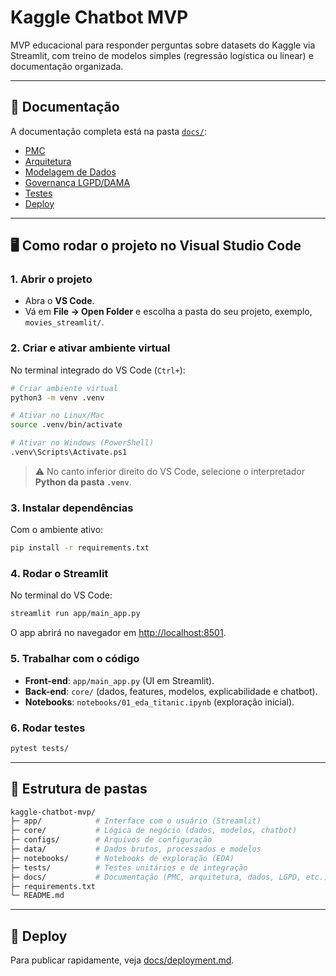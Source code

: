 # Kaggle Chatbot MVP

MVP educacional para responder perguntas sobre datasets do Kaggle via Streamlit, com treino de modelos simples (regressão logística ou linear) e documentação organizada.

---

## 📖 Documentação

A documentação completa está na pasta [`docs/`](./docs):

- [PMC](./docs/pmc.md)
- [Arquitetura](./docs/architecture.md)
- [Modelagem de Dados](./docs/data_model.md)
- [Governança LGPD/DAMA](./docs/governance_lgpd.md)
- [Testes](./docs/testing.md)
- [Deploy](./docs/deployment.md)

---

## 🖥️ Como rodar o projeto no Visual Studio Code

### 1. Abrir o projeto
- Abra o **VS Code**.
- Vá em **File → Open Folder** e escolha a pasta do seu projeto, exemplo, `movies_streamlit/`.

### 2. Criar e ativar ambiente virtual
No terminal integrado do VS Code (`Ctrl+`):

```bash
# Criar ambiente virtual
python3 -m venv .venv

# Ativar no Linux/Mac
source .venv/bin/activate

# Ativar no Windows (PowerShell)
.venv\Scripts\Activate.ps1
```

> ⚠️ No canto inferior direito do VS Code, selecione o interpretador **Python da pasta `.venv`**.

### 3. Instalar dependências
Com o ambiente ativo:

```bash
pip install -r requirements.txt
```

### 4. Rodar o Streamlit
No terminal do VS Code:

```bash
streamlit run app/main_app.py
```

O app abrirá no navegador em [http://localhost:8501](http://localhost:8501).

### 5. Trabalhar com o código
- **Front-end**: `app/main_app.py` (UI em Streamlit).  
- **Back-end**: `core/` (dados, features, modelos, explicabilidade e chatbot).  
- **Notebooks**: `notebooks/01_eda_titanic.ipynb` (exploração inicial).  

### 6. Rodar testes
```bash
pytest tests/
```

---

## 📂 Estrutura de pastas

```bash
kaggle-chatbot-mvp/
├─ app/            # Interface com o usuário (Streamlit)
├─ core/           # Lógica de negócio (dados, modelos, chatbot)
├─ configs/        # Arquivos de configuração
├─ data/           # Dados brutos, processados e modelos
├─ notebooks/      # Notebooks de exploração (EDA)
├─ tests/          # Testes unitários e de integração
├─ docs/           # Documentação (PMC, arquitetura, dados, LGPD, etc.)
├─ requirements.txt
└─ README.md
```

---

## 🚀 Deploy
Para publicar rapidamente, veja [docs/deployment.md](./docs/deployment.md).
